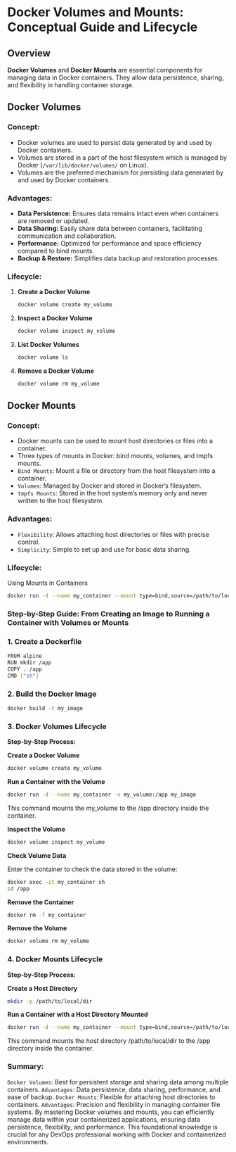 # **Docker Volumes and Mounts: Conceptual Guide and Lifecycle**

## **Overview**

**Docker Volumes** and **Docker Mounts** are essential components for managing data in Docker containers. They allow data persistence, sharing, and flexibility in handling container storage.

## **Docker Volumes**

### **Concept:**
- Docker volumes are used to persist data generated by and used by Docker containers.
- Volumes are stored in a part of the host filesystem which is managed by Docker (`/var/lib/docker/volumes/` on Linux).
- Volumes are the preferred mechanism for persisting data generated by and used by Docker containers.

### **Advantages:**
- **Data Persistence:** Ensures data remains intact even when containers are removed or updated.
- **Data Sharing:** Easily share data between containers, facilitating communication and collaboration.
- **Performance:** Optimized for performance and space efficiency compared to bind mounts.
- **Backup & Restore:** Simplifies data backup and restoration processes.

### **Lifecycle:**

1. **Create a Docker Volume**
   
   ```sh
   docker volume create my_volume
   ```
2. **Inspect a Docker Volume**
   
    ```sh
    docker volume inspect my_volume
    ```

3. **List Docker Volumes**

    ```sh
    docker volume ls
    ```
4. **Remove a Docker Volume**

    ```sh
    docker volume rm my_volume
    ```
## **Docker Mounts**

### **Concept:**

- Docker mounts can be used to mount host directories or files into a container.
- Three types of mounts in Docker: bind mounts, volumes, and tmpfs mounts.
- `Bind Mounts`: Mount a file or directory from the host filesystem into a container.
- `Volumes`: Managed by Docker and stored in Docker’s filesystem.
- `tmpfs Mounts`: Stored in the host system’s memory only and never written to the host filesystem.


### **Advantages:**

- `Flexibility`: Allows attaching host directories or files with precise control.
- `Simplicity`: Simple to set up and use for basic data sharing.
  
### **Lifecycle:**

Using Mounts in Containers

```sh
docker run -d --name my_container --mount type=bind,source=/path/to/local/dir,target=/app my_image
```
### Step-by-Step Guide: From Creating an Image to Running a Container with Volumes or Mounts

### **1. Create a Dockerfile**

  ```sh
  FROM alpine
  RUN mkdir /app
  COPY . /app
  CMD ["sh"]
  ```
### **2. Build the Docker Image**
 
  ```sh
  docker build -t my_image
  ```
### **3. Docker Volumes Lifecycle**

**Step-by-Step Process:**

**Create a Docker Volume**

  ```sh
  docker volume create my_volume
  ```
**Run a Container with the Volume**

```sh
docker run -d --name my_container -v my_volume:/app my_image
```
This command mounts the my_volume to the /app directory inside the container.

**Inspect the Volume**

```sh
docker volume inspect my_volume
```

**Check Volume Data**

Enter the container to check the data stored in the volume:
  
  ```sh
  docker exec -it my_container sh
  cd /app
  ```
**Remove the Container**

  ```sh
  docker rm -f my_container
  ```
**Remove the Volume**
  
  ```sh
  docker volume rm my_volume
  ```
### **4. Docker Mounts Lifecycle**

**Step-by-Step Process:**

**Create a Host Directory**
  
  ```sh
  mkdir -p /path/to/local/dir
  ```
**Run a Container with a Host Directory Mounted**

  ```sh
  docker run -d --name my_container --mount type=bind,source=/path/to/local/dir,target=/app my_image
  ```
This command mounts the host directory /path/to/local/dir to the /app directory inside the container.
### Summary:
`Docker Volumes`: Best for persistent storage and sharing data among multiple containers.
`Advantages`: Data persistence, data sharing, performance, and ease of backup.
`Docker Mounts`: Flexible for attaching host directories to containers.
`Advantages`: Precision and flexibility in managing container file systems.
By mastering Docker volumes and mounts, you can efficiently manage data within your containerized applications, ensuring data persistence, flexibility, and performance. This foundational knowledge is crucial for any DevOps professional working with Docker and containerized environments.
